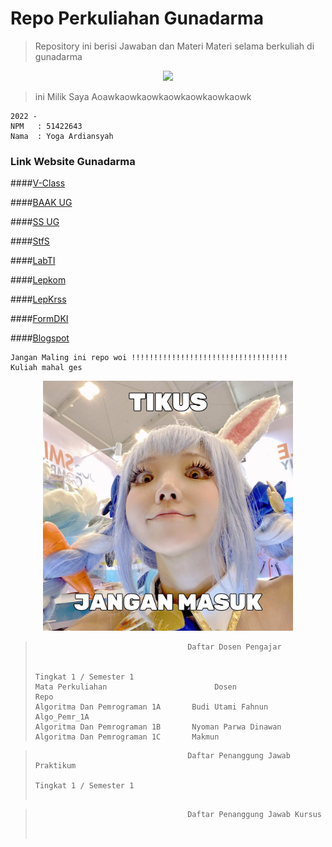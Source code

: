 # Repo Perkuliahan Gunadarma
>Repository ini berisi Jawaban dan Materi Materi selama berkuliah di gunadarma


<div align="center">
<img src="https://baak.gunadarma.ac.id/public/images/logo2.png" width="250">
</div>

>ini Milik Saya Aoawkaowkaowkaowkaowkaowkaowk
```
2022 - 
NPM   : 51422643
Nama  : Yoga Ardiansyah
```
### Link Website Gunadarma
####[V-Class](https://v-class.gunadarma.ac.id/)

####[BAAK UG](https://baak.gunadarma.ac.id/)    

####[SS UG](https://studentsite.gunadarma.ac.id/)

####[StfS](http://staffsite.gunadarma.ac.id/index.php?go=search)

####[LabTI](http://ti.lab.gunadarma.ac.id/)

####[Lepkom](https://vm.lepkom.gunadarma.ac.id/)

####[LepKrss](https://kursusvmlepkom.gunadarma.ac.id/)

####[FormDKI](https://onlineform.bankdki.co.id/login)

####[Blogspot](https://ugyogaardiansyah.blogspot.com/)

```
Jangan Maling ini repo woi !!!!!!!!!!!!!!!!!!!!!!!!!!!!!!!!!!!
Kuliah mahal ges
```

<div align="center">
<img src="https://raw.githubusercontent.com/yogaardiansyah/Algoritma_Pemrograman_1A/main/nekonoi_pekora.jpg" width="400">
</div>


>```
>                                   Daftar Dosen Pengajar
>
>                                                                             Tingkat 1 / Semester 1
> Mata Perkuliahan                        Dosen                       Repo
>Algoritma Dan Pemrograman 1A       Budi Utami Fahnun             Algo_Pemr_1A
>Algoritma Dan Pemrograman 1B       Nyoman Parwa Dinawan
>Algoritma Dan Pemrograman 1C       Makmun
>```

>```
>                                   Daftar Penanggung Jawab Praktikum
>                                                                             Tingkat 1 / Semester 1
>
>
>```

>```
>                                   Daftar Penanggung Jawab Kursus
>
>
>
>```
